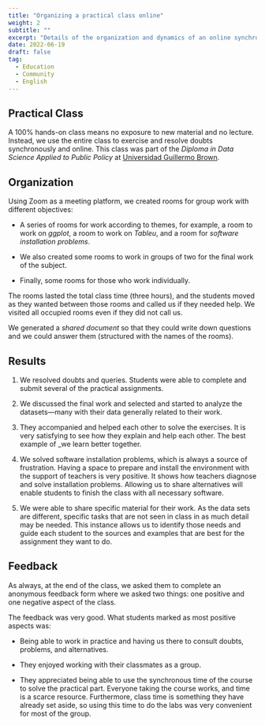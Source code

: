 ```yaml
---
title: "Organizing a practical class online"
weight: 2
subtitle: ""
excerpt: "Details of the organization and dynamics of an online synchronous class where there is no lecture but individual or practical group work."
date: 2022-06-19
draft: false
tag:
  - Education
  - Community
  - English
---
```


## Practical Class

A 100% hands-on class means no exposure to new material and no lecture. Instead, we use the entire class to exercise and resolve doubts synchronously and online.
This class was part of the _Diploma in Data Science Applied to Public Policy_ at [Universidad Guillermo Brown](https://www.unab.edu.ar/).

## Organization

Using Zoom as a meeting platform, we created rooms for group work with different objectives:

* A series of rooms for work according to themes, for example, a room to work on _ggplot_, a room to work on _Tableu_, and a room for _software installation problems_.

* We also created some rooms to work in groups of two for the final work of the subject.

* Finally, some rooms for those who work individually.

The rooms lasted the total class time (three hours), and the students moved as they wanted between those rooms and called us if they needed help. We visited all occupied rooms even if they did not call us.

We generated a _shared document_ so that they could write down questions and we could answer them (structured with the names of the rooms).

## Results

1. We resolved doubts and queries.  Students were able to complete and submit several of the practical assignments.

2. We discussed the final work and selected and started to analyze the datasets—many with their data generally related to their work.

3. They accompanied and helped each other to solve the exercises.  It is very satisfying to see how they explain and help each other. The best example of _we learn better together.

4. We solved software installation problems, which is always a source of frustration. Having a space to prepare and install the environment with the support of teachers is very positive. It shows how teachers diagnose and solve installation problems. Allowing us to share alternatives will enable students to finish the class with all necessary software.

5. We were able to share specific material for their work. As the data sets are different, specific tasks that are not seen in class in as much detail may be needed.  This instance allows us to identify those needs and guide each student to the sources and examples that are best for the assignment they want to do.


## Feedback

As always, at the end of the class, we asked them to complete an anonymous feedback form where we asked two things: one positive and one negative aspect of the class.

The feedback was very good. What students marked as most positive aspects was:

* Being able to work in practice and having us there to consult doubts, problems, and alternatives.

* They enjoyed working with their classmates as a group.

* They appreciated being able to use the synchronous time of the course to solve the practical part. Everyone taking the course works, and time is a scarce resource. Furthermore, class time is something they have already set aside, so using this time to do the labs was very convenient for most of the group.
